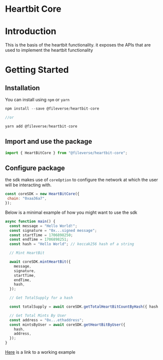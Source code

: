 # Heartbit Core


# Introduction
This is the basis of the heartbit functionality. it exposes the APIs that are used to implement the heartbit functionality

# Getting Started

## Installation

You can install using `npm` or `yarn`

 ```javascript
npm install --save @fileverse/heartbit-core

//or

yarn add @fileverse/heartbit-core
```

## Import and use the package
 ```javascript
import { HeartBitCore } from "@fileverse/heartbit-core";
```
## Configure package
the sdk makes use of `coreOption` to configure the network at which the user will be interacting with.
 ```javascript
const coreSDK = new HeartBitCore({
  chain: "0xaa36a7",
});
```


Below is a minimal example of how you might want to use the sdk
```javascript
async function main() {
  const message = "Hello World!";
  const signature = "0x...signed message";
  const startTime = 1706898250;
  const endTime = 1706898251;
  const hash = "Hello World"; // keccak256 hash of a string

  // Mint HeartBit

  await coreSDK.mintHeartBit({
    message,
    signature,
    startTime,
    endTime,
    hash,
  });

  // Get TotalSupply for a hash

  const totalSupply = await coreSDK.getTotalHeartBitCountByHash({ hash });

  // Get Total Mints By User
  const address = "0x...ethaddress";
  const mintsByUser = await coreSDK.getHeartBitByUser({
    hash,
    address,
  });
}

```
[Here](https://codesandbox.io/p/devbox/heartbit-core-sdk-example-37h7hw) is a link to a working example
